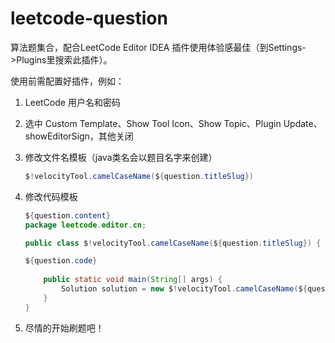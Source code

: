 # leetcode-question

算法题集合，配合LeetCode Editor IDEA 插件使用体验感最佳（到Settings->Plugins里搜索此插件）。

使用前需配置好插件，例如：

1. LeetCode 用户名和密码

2. 选中 Custom Template、Show Tool Icon、Show Topic、Plugin Update、showEditorSign，其他关闭

3. 修改文件名模板（java类名会以题目名字来创建）

   ```java
   $!velocityTool.camelCaseName(${question.titleSlug})
   ```

4. 修改代码模板

   ```java
   ${question.content}
   package leetcode.editor.cn;
   
   public class $!velocityTool.camelCaseName(${question.titleSlug}) {
   
   ${question.code}
       
       public static void main(String[] args) {
           Solution solution = new $!velocityTool.camelCaseName(${question.titleSlug})().new Solution();
       }
   }
   ```

5. 尽情的开始刷题吧！
